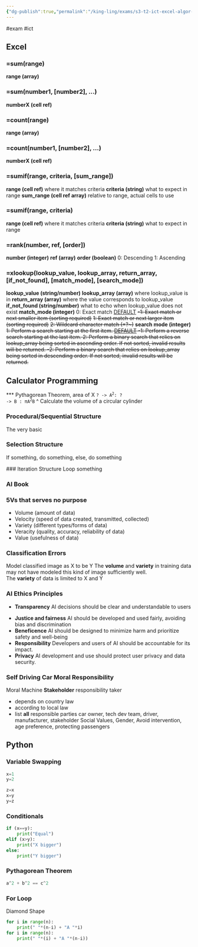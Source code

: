 ```yaml
---
{"dg-publish":true,"permalink":"/king-ling/exams/s3-t2-ict-excel-algor-ai-py/","created":"2024-06-17T14:04:45.889+08:00","updated":"2024-06-17T22:07:14.057+08:00"}
---
```


#exam #ict
## Excel
### =sum(range)
**range (array)**
### =sum(number1, \[number2], ...)
**numberX (cell ref)**
### =count(range)
**range (array)**
### =count(number1, \[number2], ...)
**numberX (cell ref)**
### =sumif(range, criteria, \[sum_range])
**range (cell ref)**
	where it matches criteria
**criteria (string)**
	what to expect in range
**sum_range (cell ref array)**
	relative to range, actual cells to use
### =sumif(range, criteria)
**range (cell ref)**
	where it matches criteria
**criteria (string)**
	what to expect in range
### =rank(number, ref, \[order])
**number (integer)**
**ref (array)**
**order (boolean)**
	0: Descending
	1: Ascending

### =xlookup(lookup_value, lookup_array, return_array, \[if_not_found], \[match_mode], \[search_mode])
**lookup_value (string/number)**
**lookup_array (array)**
	where lookup_value is in
**return_array (array)**
	where the value corresponds to lookup_value
**if_not_found (string/number)**
	what to echo when lookup_value does not exist
**match_mode (integer)**
	0: Exact match <u>DEFAULT</u>
	~~-1: Exact match or next smaller item (sorting required)~~
	~~1: Exact match or next larger item (sorting required)~~
	~~2: Wildcard character match (\*\?\~)~~
**search mode (integer)**
	~~1: Perform a search starting at the first item. <u><s>DEFAULT</s></u>
	-1: Perform a reverse search starting at the last item.
	2: Perform a binary search that relies on lookup_array being sorted in ascending order. If not sorted, invalid results will be returned.
	-2: Perform a binary search that relies on lookup_array being sorted in descending order. If not sorted, invalid results will be returned.~~

## Calculator Programming
*** Pythagorean Theorem, area of X
<code>? -> A<sup>2</sup>: ? -> B : πA<sup>2</sup>B</code>
^ Calculate the volume of a circular cylinder
### Procedural/Sequential Structure
The very basic
<style> .container {font-family: sans-serif; text-align: center;} .button-wrapper button {z-index: 1;height: 40px; width: 100px; margin: 10px;padding: 5px;} .excalidraw .App-menu_top .buttonList { display: flex;} .excalidraw-wrapper { height: 800px; margin: 50px; position: relative;} :root[dir="ltr"] .excalidraw .layer-ui__wrapper .zen-mode-transition.App-menu_bottom--transition-left {transform: none;} </style><script src="https://cdn.jsdelivr.net/npm/react@17/umd/react.production.min.js"></script><script src="https://cdn.jsdelivr.net/npm/react-dom@17/umd/react-dom.production.min.js"></script><script type="text/javascript" src="https://cdn.jsdelivr.net/npm/@excalidraw/excalidraw@0/dist/excalidraw.production.min.js"></script><div id="ICT_Test_2024-06-17_2111.24.excalidraw.md1"></div><script>(function(){const InitialData={"type":"excalidraw","version":2,"source":"https://github.com/zsviczian/obsidian-excalidraw-plugin/releases/tag/2.2.6","elements":[{"type":"ellipse","version":182,"versionNonce":1946520293,"index":"a0","isDeleted":false,"id":"4Qzsb718tfaVCDS4umvCT","fillStyle":"solid","strokeWidth":2,"strokeStyle":"solid","roughness":1,"opacity":100,"angle":0,"x":-116.39987182617188,"y":-299.9111557006836,"strokeColor":"#1e1e1e","backgroundColor":"transparent","width":115.9111328125,"height":61.86663818359375,"seed":1827371749,"groupIds":[],"frameId":null,"roundness":{"type":2},"boundElements":[],"updated":1718629944427,"link":null,"locked":false},{"type":"text","version":90,"versionNonce":1882965381,"index":"a2","isDeleted":false,"id":"OwEWfi3r","fillStyle":"solid","strokeWidth":2,"strokeStyle":"solid","roughness":1,"opacity":100,"angle":0,"x":-86.53341674804688,"y":-279.2888717651367,"strokeColor":"#1e1e1e","backgroundColor":"transparent","width":49.21995544433594,"height":25,"seed":2128779403,"groupIds":[],"frameId":null,"roundness":null,"boundElements":[{"id":"04p13glqf6LIPwEbpuA3y","type":"arrow"}],"updated":1718629948631,"link":null,"locked":false,"fontSize":20,"fontFamily":1,"text":"Begin","rawText":"Begin","textAlign":"left","verticalAlign":"top","containerId":null,"originalText":"Begin","autoResize":true,"lineHeight":1.25},{"type":"arrow","version":47,"versionNonce":1564430885,"index":"a4","isDeleted":false,"id":"04p13glqf6LIPwEbpuA3y","fillStyle":"solid","strokeWidth":2,"strokeStyle":"solid","roughness":1,"opacity":100,"angle":0,"x":-55.955535888671875,"y":-239.46663665771484,"strokeColor":"#1e1e1e","backgroundColor":"transparent","width":7.1109619140625,"height":59.022186279296875,"seed":1799153221,"groupIds":[],"frameId":null,"roundness":{"type":2},"boundElements":[],"updated":1718629948631,"link":null,"locked":false,"startBinding":{"elementId":"OwEWfi3r","focus":-0.3545597283180009,"gap":14.822235107421875},"endBinding":null,"lastCommittedPoint":null,"startArrowhead":null,"endArrowhead":"arrow","points":[[0,0],[-7.1109619140625,59.022186279296875]]},{"type":"arrow","version":39,"versionNonce":1755665989,"index":"a7","isDeleted":false,"id":"Aiej-MrXc-h8oaCtro9Es","fillStyle":"solid","strokeWidth":2,"strokeStyle":"solid","roughness":1,"opacity":100,"angle":0,"x":-66.62216186523438,"y":-112.88884735107422,"strokeColor":"#1e1e1e","backgroundColor":"transparent","width":3.5555419921875,"height":64.00003051757812,"seed":784060517,"groupIds":[],"frameId":null,"roundness":{"type":2},"boundElements":[],"updated":1718630137117,"link":null,"locked":false,"startBinding":null,"endBinding":null,"lastCommittedPoint":null,"startArrowhead":null,"endArrowhead":"arrow","points":[[0,0],[-3.5555419921875,64.00003051757812]]},{"type":"rectangle","version":173,"versionNonce":1262112581,"index":"a8","isDeleted":false,"id":"E2br5AF81BIru2JEbirx1","fillStyle":"solid","strokeWidth":2,"strokeStyle":"solid","roughness":1,"opacity":100,"angle":0,"x":-132.04440307617188,"y":-51.733421325683594,"strokeColor":"#1e1e1e","backgroundColor":"transparent","width":141.5111083984375,"height":44.08892822265625,"seed":957525157,"groupIds":[],"frameId":null,"roundness":{"type":3},"boundElements":[],"updated":1718629982429,"link":null,"locked":false},{"type":"text","version":32,"versionNonce":1432230795,"index":"a9","isDeleted":false,"id":"yAN8kXaO","fillStyle":"solid","strokeWidth":2,"strokeStyle":"solid","roughness":1,"opacity":100,"angle":0,"x":-108.57772827148438,"y":-37.511131286621094,"strokeColor":"#1e1e1e","backgroundColor":"transparent","width":83.31991577148438,"height":25,"seed":1628981803,"groupIds":[],"frameId":null,"roundness":null,"boundElements":[{"id":"0Su-H6D66ebjvn2ft2Zsb","type":"arrow"}],"updated":1718630122482,"link":null,"locked":false,"fontSize":20,"fontFamily":1,"text":"A <- X+1","rawText":"A <- X+1","textAlign":"left","verticalAlign":"top","containerId":null,"originalText":"A <- X+1","autoResize":true,"lineHeight":1.25},{"type":"arrow","version":41,"versionNonce":1371893995,"index":"aA","isDeleted":false,"id":"0Su-H6D66ebjvn2ft2Zsb","fillStyle":"solid","strokeWidth":2,"strokeStyle":"solid","roughness":1,"opacity":100,"angle":0,"x":-76.03218611266017,"y":-8.355552673339844,"strokeColor":"#1e1e1e","backgroundColor":"transparent","width":8.698842606800795,"height":66.13336181640625,"seed":1282049477,"groupIds":[],"frameId":null,"roundness":{"type":2},"boundElements":[],"updated":1718630121276,"link":null,"locked":false,"startBinding":{"elementId":"yAN8kXaO","focus":0.26106520076272377,"gap":4.15557861328125},"endBinding":null,"lastCommittedPoint":null,"startArrowhead":null,"endArrowhead":"arrow","points":[[0,0],[8.698842606800795,66.13336181640625]]},{"type":"line","version":104,"versionNonce":118010277,"index":"aI","isDeleted":false,"id":"-GTGFXq04SHBaEwvZGHqI","fillStyle":"solid","strokeWidth":2,"strokeStyle":"solid","roughness":1,"opacity":100,"angle":0,"x":-117.11105346679688,"y":59.199989318847656,"strokeColor":"#1e1e1e","backgroundColor":"transparent","width":115.9111328125,"height":1.4222412109375,"seed":748210379,"groupIds":[],"frameId":null,"roundness":{"type":2},"boundElements":[],"updated":1718630091056,"link":null,"locked":false,"startBinding":null,"endBinding":null,"lastCommittedPoint":null,"startArrowhead":null,"endArrowhead":null,"points":[[0,0],[115.9111328125,1.4222412109375]]},{"type":"line","version":93,"versionNonce":511527467,"index":"aJ","isDeleted":false,"id":"0kZ4omKAarx-ooFz76JHt","fillStyle":"solid","strokeWidth":2,"strokeStyle":"solid","roughness":1,"opacity":100,"angle":0,"x":2.355621337890625,"y":59.911109924316406,"strokeColor":"#1e1e1e","backgroundColor":"transparent","width":22.04443359375,"height":49.06671142578125,"seed":1227834181,"groupIds":[],"frameId":null,"roundness":{"type":2},"boundElements":[],"updated":1718630113800,"link":null,"locked":false,"startBinding":null,"endBinding":null,"lastCommittedPoint":null,"startArrowhead":null,"endArrowhead":null,"points":[[0,0],[-22.04443359375,49.06671142578125]]},{"type":"line","version":82,"versionNonce":488606187,"index":"aK","isDeleted":false,"id":"1j_OqK6cHZ5XNbEOikjph","fillStyle":"solid","strokeWidth":2,"strokeStyle":"solid","roughness":1,"opacity":100,"angle":0,"x":-119.95553588867188,"y":65.6000747680664,"strokeColor":"#1e1e1e","backgroundColor":"transparent","width":27.7332763671875,"height":41.95562744140625,"seed":1004197093,"groupIds":[],"frameId":null,"roundness":{"type":2},"boundElements":[],"updated":1718630103563,"link":null,"locked":false,"startBinding":null,"endBinding":null,"lastCommittedPoint":null,"startArrowhead":null,"endArrowhead":null,"points":[[0,0],[-27.7332763671875,41.95562744140625]]},{"type":"line","version":166,"versionNonce":2054779915,"index":"aL","isDeleted":false,"id":"SRgNIBFv_Vu0P_NG_0VTx","fillStyle":"solid","strokeWidth":2,"strokeStyle":"solid","roughness":1,"opacity":100,"angle":0,"x":-147.68881225585938,"y":106.84452056884766,"strokeColor":"#1e1e1e","backgroundColor":"transparent","width":131.5556640625,"height":2.844482421875,"seed":1074599051,"groupIds":[],"frameId":null,"roundness":{"type":2},"boundElements":[],"updated":1718630116817,"link":null,"locked":false,"startBinding":null,"endBinding":null,"lastCommittedPoint":null,"startArrowhead":null,"endArrowhead":null,"points":[[0,0],[131.5556640625,2.844482421875]]},{"type":"text","version":20,"versionNonce":347073445,"index":"aM","isDeleted":false,"id":"L29m4mSR","fillStyle":"solid","strokeWidth":2,"strokeStyle":"solid","roughness":1,"opacity":100,"angle":0,"x":-113.55538940429688,"y":77.68888092041016,"strokeColor":"#1e1e1e","backgroundColor":"transparent","width":92.81990051269531,"height":25,"seed":1926191621,"groupIds":[],"frameId":null,"roundness":null,"boundElements":[{"id":"yz1cBa8dnDIQzGDhWFCZf","type":"arrow"}],"updated":1718630151236,"link":null,"locked":false,"fontSize":20,"fontFamily":1,"text":"Output A","rawText":"Output A","textAlign":"left","verticalAlign":"top","containerId":null,"originalText":"Output A","autoResize":true,"lineHeight":1.25},{"type":"line","version":171,"versionNonce":509006507,"index":"aN","isDeleted":false,"id":"jTlGhRVBnFWCLQfPh4u8Q","fillStyle":"solid","strokeWidth":2,"strokeStyle":"solid","roughness":1,"opacity":100,"angle":0,"x":-104.5716975003481,"y":-168.32465351567603,"strokeColor":"#1e1e1e","backgroundColor":"transparent","width":115.9111328125,"height":1.4222412109375,"seed":1669958597,"groupIds":[],"frameId":null,"roundness":{"type":2},"boundElements":[],"updated":1718630139976,"link":null,"locked":false,"startBinding":null,"endBinding":null,"lastCommittedPoint":null,"startArrowhead":null,"endArrowhead":null,"points":[[0,0],[115.9111328125,1.4222412109375]]},{"type":"line","version":160,"versionNonce":1423787339,"index":"aO","isDeleted":false,"id":"8UT2-fMXhzCkOBbFbTbB9","fillStyle":"solid","strokeWidth":2,"strokeStyle":"solid","roughness":1,"opacity":100,"angle":0,"x":14.89497730433942,"y":-167.61353291020728,"strokeColor":"#1e1e1e","backgroundColor":"transparent","width":22.04443359375,"height":49.06671142578125,"seed":1347275557,"groupIds":[],"frameId":null,"roundness":{"type":2},"boundElements":[],"updated":1718630139976,"link":null,"locked":false,"startBinding":null,"endBinding":null,"lastCommittedPoint":null,"startArrowhead":null,"endArrowhead":null,"points":[[0,0],[-22.04443359375,49.06671142578125]]},{"type":"line","version":149,"versionNonce":1664902123,"index":"aP","isDeleted":false,"id":"pyka8JkOFbil9uU9lRB6A","fillStyle":"solid","strokeWidth":2,"strokeStyle":"solid","roughness":1,"opacity":100,"angle":0,"x":-107.4161799222231,"y":-161.92456806645728,"strokeColor":"#1e1e1e","backgroundColor":"transparent","width":27.7332763671875,"height":41.95562744140625,"seed":1293098629,"groupIds":[],"frameId":null,"roundness":{"type":2},"boundElements":[],"updated":1718630139976,"link":null,"locked":false,"startBinding":null,"endBinding":null,"lastCommittedPoint":null,"startArrowhead":null,"endArrowhead":null,"points":[[0,0],[-27.7332763671875,41.95562744140625]]},{"type":"line","version":233,"versionNonce":561950347,"index":"aQ","isDeleted":false,"id":"euUNY06sjFKj4-9XrjNIr","fillStyle":"solid","strokeWidth":2,"strokeStyle":"solid","roughness":1,"opacity":100,"angle":0,"x":-135.1494562894106,"y":-120.68012226567603,"strokeColor":"#1e1e1e","backgroundColor":"transparent","width":131.5556640625,"height":2.844482421875,"seed":1620510181,"groupIds":[],"frameId":null,"roundness":{"type":2},"boundElements":[],"updated":1718630139976,"link":null,"locked":false,"startBinding":null,"endBinding":null,"lastCommittedPoint":null,"startArrowhead":null,"endArrowhead":null,"points":[[0,0],[131.5556640625,2.844482421875]]},{"type":"text","version":110,"versionNonce":1324546027,"index":"aR","isDeleted":false,"id":"IrMZ94ST","fillStyle":"solid","strokeWidth":2,"strokeStyle":"solid","roughness":1,"opacity":100,"angle":0,"x":-102.4382746487856,"y":-153.39133442387916,"strokeColor":"#1e1e1e","backgroundColor":"transparent","width":90.68659973144531,"height":25,"seed":1575420229,"groupIds":[],"frameId":null,"roundness":null,"boundElements":[],"updated":1718630146441,"link":null,"locked":false,"fontSize":20,"fontFamily":1,"text":"Input X","rawText":"Input X","textAlign":"left","verticalAlign":"top","containerId":null,"originalText":"Input X","autoResize":false,"lineHeight":1.25},{"type":"arrow","version":33,"versionNonce":1841675333,"index":"ad","isDeleted":false,"id":"yz1cBa8dnDIQzGDhWFCZf","fillStyle":"solid","strokeWidth":2,"strokeStyle":"solid","roughness":1,"opacity":100,"angle":0,"x":-90.80001831054688,"y":109.68888092041016,"strokeColor":"#1e1e1e","backgroundColor":"transparent","width":7.822265625,"height":64.71112060546875,"seed":992526245,"groupIds":[],"frameId":null,"roundness":{"type":2},"boundElements":[],"updated":1718630151236,"link":null,"locked":false,"startBinding":{"elementId":"L29m4mSR","focus":0.5428051019041145,"gap":7},"endBinding":null,"lastCommittedPoint":null,"startArrowhead":null,"endArrowhead":"arrow","points":[[0,0],[7.822265625,64.71112060546875]]},{"type":"ellipse","version":55,"versionNonce":1519685355,"index":"ae","isDeleted":false,"id":"8L8QMKGPoVszv7oUDEJ-W","fillStyle":"solid","strokeWidth":2,"strokeStyle":"solid","roughness":1,"opacity":100,"angle":0,"x":-151.24435424804688,"y":176.53336334228516,"strokeColor":"#1e1e1e","backgroundColor":"transparent","width":169.9554443359375,"height":76.0888671875,"seed":1901932293,"groupIds":[],"frameId":null,"roundness":{"type":2},"boundElements":[],"updated":1718630153986,"link":null,"locked":false},{"type":"text","version":17,"versionNonce":1044738565,"index":"af","isDeleted":false,"id":"W5eazoZH","fillStyle":"solid","strokeWidth":2,"strokeStyle":"solid","roughness":1,"opacity":100,"angle":0,"x":-84.39974975585938,"y":202.84439849853516,"strokeColor":"#1e1e1e","backgroundColor":"transparent","width":34.19996643066406,"height":25,"seed":1922660747,"groupIds":[],"frameId":null,"roundness":null,"boundElements":[],"updated":1718630161122,"link":null,"locked":false,"fontSize":20,"fontFamily":1,"text":"End","rawText":"End","textAlign":"left","verticalAlign":"top","containerId":null,"originalText":"End","autoResize":true,"lineHeight":1.25}],"appState":{"theme":"dark","viewBackgroundColor":"#ffffff","currentItemStrokeColor":"#1e1e1e","currentItemBackgroundColor":"transparent","currentItemFillStyle":"solid","currentItemStrokeWidth":2,"currentItemStrokeStyle":"solid","currentItemRoughness":1,"currentItemOpacity":100,"currentItemFontFamily":1,"currentItemFontSize":20,"currentItemTextAlign":"left","currentItemStartArrowhead":null,"currentItemEndArrowhead":"arrow","scrollX":368.2889099121094,"scrollY":511.4666748046875,"zoom":{"value":1},"currentItemRoundness":"round","gridSize":null,"gridColor":{"Bold":"#C9C9C9FF","Regular":"#EDEDEDFF"},"currentStrokeOptions":null,"previousGridSize":null,"frameRendering":{"enabled":true,"clip":true,"name":true,"outline":true},"objectsSnapModeEnabled":false},"files":{}};InitialData.scrollToContent=true;App=()=>{const e=React.useRef(null),t=React.useRef(null),[n,i]=React.useState({width:void 0,height:void 0});return React.useEffect(()=>{i({width:t.current.getBoundingClientRect().width,height:t.current.getBoundingClientRect().height});const e=()=>{i({width:t.current.getBoundingClientRect().width,height:t.current.getBoundingClientRect().height})};return window.addEventListener("resize",e),()=>window.removeEventListener("resize",e)},[t]),React.createElement(React.Fragment,null,React.createElement("div",{className:"excalidraw-wrapper",ref:t},React.createElement(ExcalidrawLib.Excalidraw,{ref:e,width:n.width,height:n.height,initialData:InitialData,viewModeEnabled:!0,zenModeEnabled:!0,gridModeEnabled:!1})))},excalidrawWrapper=document.getElementById("ICT_Test_2024-06-17_2111.24.excalidraw.md1");ReactDOM.render(React.createElement(App),excalidrawWrapper);})();</script>
### Selection Structure
If something, do something, else, do something
<div id="ICT_Test_2024-06-17_2118.23.excalidraw.md2"></div><script>(function(){const InitialData={"type":"excalidraw","version":2,"source":"https://github.com/zsviczian/obsidian-excalidraw-plugin/releases/tag/2.2.6","elements":[{"id":"BAFPS91PsKOVQUXGAlSd2","type":"ellipse","x":-140.57760620117188,"y":-130.31111907958984,"width":144.35546875,"height":68.977783203125,"angle":0,"strokeColor":"#1e1e1e","backgroundColor":"transparent","fillStyle":"solid","strokeWidth":2,"strokeStyle":"solid","roughness":1,"opacity":100,"groupIds":[],"frameId":null,"index":"a0","roundness":{"type":2},"seed":2102883429,"version":62,"versionNonce":776479845,"isDeleted":false,"boundElements":[{"id":"BDGxIW0b9HuwbOmPWSRaW","type":"arrow"}],"updated":1718630394820,"link":null,"locked":false},{"id":"yuJX2d9a","type":"text","x":-98.62216186523438,"y":-106.84444427490234,"width":49.21995544433594,"height":25,"angle":0,"strokeColor":"#1e1e1e","backgroundColor":"transparent","fillStyle":"solid","strokeWidth":2,"strokeStyle":"solid","roughness":1,"opacity":100,"groupIds":[],"frameId":null,"index":"a2","roundness":null,"seed":1160760421,"version":30,"versionNonce":601480651,"isDeleted":false,"boundElements":null,"updated":1718630392725,"link":null,"locked":false,"text":"Begin","rawText":"Begin","fontSize":20,"fontFamily":1,"textAlign":"left","verticalAlign":"top","containerId":null,"originalText":"Begin","autoResize":true,"lineHeight":1.25},{"id":"BDGxIW0b9HuwbOmPWSRaW","type":"arrow","x":-71.59982299804688,"y":-59.91112518310547,"width":1.422119140625,"height":66.84445190429688,"angle":0,"strokeColor":"#1e1e1e","backgroundColor":"transparent","fillStyle":"solid","strokeWidth":2,"strokeStyle":"solid","roughness":1,"opacity":100,"groupIds":[],"frameId":null,"index":"a3","roundness":{"type":2},"seed":1805755333,"version":32,"versionNonce":774245637,"isDeleted":false,"boundElements":null,"updated":1718630394820,"link":null,"locked":false,"points":[[0,0],[1.422119140625,66.84445190429688]],"lastCommittedPoint":null,"startBinding":{"elementId":"BAFPS91PsKOVQUXGAlSd2","focus":0.054916615692871276,"gap":1.4557977422987136},"endBinding":null,"startArrowhead":null,"endArrowhead":"arrow"},{"id":"LDzsnk1iiUdANZ2YAXcwY","type":"diamond","x":-139.15548706054688,"y":5.511116027832031,"width":137.95556640625,"height":66.13333129882812,"angle":0,"strokeColor":"#1e1e1e","backgroundColor":"transparent","fillStyle":"solid","strokeWidth":2,"strokeStyle":"solid","roughness":1,"opacity":100,"groupIds":[],"frameId":null,"index":"a4","roundness":{"type":2},"seed":1156599749,"version":110,"versionNonce":530859685,"isDeleted":false,"boundElements":null,"updated":1718630424527,"link":null,"locked":false},{"id":"zCTAcaR7","type":"text","x":-112.13339233398438,"y":26.133338928222656,"width":85.159912109375,"height":25,"angle":0,"strokeColor":"#1e1e1e","backgroundColor":"transparent","fillStyle":"solid","strokeWidth":2,"strokeStyle":"solid","roughness":1,"opacity":100,"groupIds":[],"frameId":null,"index":"a5","roundness":null,"seed":1320913547,"version":37,"versionNonce":1553196005,"isDeleted":false,"boundElements":null,"updated":1718630417094,"link":null,"locked":false,"text":"Condition","rawText":"Condition","fontSize":20,"fontFamily":1,"textAlign":"left","verticalAlign":"top","containerId":null,"originalText":"Condition","autoResize":true,"lineHeight":1.25},{"id":"EnYEApBAdcHGWAY8fvGQi","type":"line","x":-190.35556030273438,"y":41.77777862548828,"width":54.7557373046875,"height":0.71112060546875,"angle":0,"strokeColor":"#1e1e1e","backgroundColor":"transparent","fillStyle":"solid","strokeWidth":2,"strokeStyle":"solid","roughness":1,"opacity":100,"groupIds":[],"frameId":null,"index":"a6","roundness":{"type":2},"seed":1970555237,"version":30,"versionNonce":221908965,"isDeleted":false,"boundElements":null,"updated":1718630421975,"link":null,"locked":false,"points":[[0,0],[54.7557373046875,-0.71112060546875]],"lastCommittedPoint":null,"startBinding":null,"endBinding":null,"startArrowhead":null,"endArrowhead":null},{"id":"ugioLFQU-ogbAS6xCI9Os","type":"line","x":-2.622161865234375,"y":41.06665802001953,"width":64.7110595703125,"height":0.7110595703125,"angle":0,"strokeColor":"#1e1e1e","backgroundColor":"transparent","fillStyle":"solid","strokeWidth":2,"strokeStyle":"solid","roughness":1,"opacity":100,"groupIds":[],"frameId":null,"index":"a7","roundness":{"type":2},"seed":1930308101,"version":23,"versionNonce":563961061,"isDeleted":false,"boundElements":null,"updated":1718630426255,"link":null,"locked":false,"points":[[0,0],[64.7110595703125,-0.7110595703125]],"lastCommittedPoint":null,"startBinding":null,"endBinding":null,"startArrowhead":null,"endArrowhead":null},{"id":"6nXEQDA1qZ4_7WT-yDsS6","type":"arrow","x":-193.91110229492188,"y":39.644447326660156,"width":2.13330078125,"height":78.22222900390625,"angle":0,"strokeColor":"#1e1e1e","backgroundColor":"transparent","fillStyle":"solid","strokeWidth":2,"strokeStyle":"solid","roughness":1,"opacity":100,"groupIds":[],"frameId":null,"index":"a8","roundness":{"type":2},"seed":2047506501,"version":60,"versionNonce":1080186885,"isDeleted":false,"boundElements":null,"updated":1718630430661,"link":null,"locked":false,"points":[[0,0],[2.13330078125,78.22222900390625]],"lastCommittedPoint":null,"startBinding":null,"endBinding":null,"startArrowhead":null,"endArrowhead":"arrow"},{"id":"Kxp7VsZSqpm6mQSlXG4Iw","type":"arrow","x":66.35562133789062,"y":41.77777862548828,"width":3.5555419921875,"height":82.4888916015625,"angle":0,"strokeColor":"#1e1e1e","backgroundColor":"transparent","fillStyle":"solid","strokeWidth":2,"strokeStyle":"solid","roughness":1,"opacity":100,"groupIds":[],"frameId":null,"index":"a9","roundness":{"type":2},"seed":1757613925,"version":45,"versionNonce":124372101,"isDeleted":false,"boundElements":null,"updated":1718630435306,"link":null,"locked":false,"points":[[0,0],[3.5555419921875,82.4888916015625]],"lastCommittedPoint":null,"startBinding":null,"endBinding":null,"startArrowhead":null,"endArrowhead":"arrow"},{"id":"FfSYnTkAJ2y7LHcy9IlFi","type":"rectangle","x":-244.39999389648438,"y":124.26667022705078,"width":121.5999755859375,"height":71.11111450195312,"angle":0,"strokeColor":"#1e1e1e","backgroundColor":"transparent","fillStyle":"solid","strokeWidth":2,"strokeStyle":"solid","roughness":1,"opacity":100,"groupIds":[],"frameId":null,"index":"aB","roundness":{"type":3},"seed":1860599877,"version":107,"versionNonce":1792829995,"isDeleted":false,"boundElements":null,"updated":1718630450312,"link":null,"locked":false},{"id":"IkIHTiV6","type":"text","x":-233.73336791992188,"y":132.80005645751953,"width":99.33988952636719,"height":50,"angle":0,"strokeColor":"#1e1e1e","backgroundColor":"transparent","fillStyle":"solid","strokeWidth":2,"strokeStyle":"solid","roughness":1,"opacity":100,"groupIds":[],"frameId":null,"index":"aC","roundness":null,"seed":1002695883,"version":62,"versionNonce":505494411,"isDeleted":false,"boundElements":null,"updated":1718630463085,"link":null,"locked":false,"text":"Processing\nStep","rawText":"Processing\nStep","fontSize":20,"fontFamily":1,"textAlign":"left","verticalAlign":"top","containerId":null,"originalText":"Processing\nStep","autoResize":true,"lineHeight":1.25},{"type":"rectangle","version":208,"versionNonce":1627669381,"index":"aD","isDeleted":false,"id":"bK2tlZToVwyjtKZMeedIQ","fillStyle":"solid","strokeWidth":2,"strokeStyle":"solid","roughness":1,"opacity":100,"angle":0,"x":10.533416748046875,"y":126.39995574951172,"strokeColor":"#1e1e1e","backgroundColor":"transparent","width":121.5999755859375,"height":71.11111450195312,"seed":1146365515,"groupIds":[],"frameId":null,"roundness":{"type":3},"boundElements":[],"updated":1718630467363,"link":null,"locked":false},{"type":"text","version":163,"versionNonce":85691109,"index":"aE","isDeleted":false,"id":"MOuqfwsN","fillStyle":"solid","strokeWidth":2,"strokeStyle":"solid","roughness":1,"opacity":100,"angle":0,"x":21.200042724609375,"y":134.93334197998047,"strokeColor":"#1e1e1e","backgroundColor":"transparent","width":99.33988952636719,"height":50,"seed":1664034027,"groupIds":[],"frameId":null,"roundness":null,"boundElements":[],"updated":1718630467363,"link":null,"locked":false,"fontSize":20,"fontFamily":1,"text":"Processing\nStep","rawText":"Processing\nStep","textAlign":"left","verticalAlign":"top","containerId":null,"originalText":"Processing\nStep","autoResize":true,"lineHeight":1.25},{"id":"KCokbfXEpwsWS--h3ysZe","type":"line","x":-186.08871459960938,"y":195.3777847290039,"width":1.42236328125,"height":77.5111083984375,"angle":0,"strokeColor":"#1e1e1e","backgroundColor":"transparent","fillStyle":"solid","strokeWidth":2,"strokeStyle":"solid","roughness":1,"opacity":100,"groupIds":[],"frameId":null,"index":"aH","roundness":{"type":2},"seed":1208320811,"version":88,"versionNonce":2062964971,"isDeleted":false,"boundElements":null,"updated":1718630476717,"link":null,"locked":false,"points":[[0,0],[-1.42236328125,77.5111083984375]],"lastCommittedPoint":null,"startBinding":null,"endBinding":null,"startArrowhead":null,"endArrowhead":null},{"id":"4H2uWcwvc7IjZPI-OEfap","type":"line","x":-188.22213745117188,"y":275.73331451416016,"width":124.4443359375,"height":3.55560302734375,"angle":0,"strokeColor":"#1e1e1e","backgroundColor":"transparent","fillStyle":"solid","strokeWidth":2,"strokeStyle":"solid","roughness":1,"opacity":100,"groupIds":[],"frameId":null,"index":"aI","roundness":{"type":2},"seed":2016543627,"version":36,"versionNonce":455340235,"isDeleted":false,"boundElements":null,"updated":1718630479248,"link":null,"locked":false,"points":[[0,0],[124.4443359375,3.55560302734375]],"lastCommittedPoint":null,"startBinding":null,"endBinding":null,"startArrowhead":null,"endArrowhead":null},{"id":"bFpBv3VsBl5HlP_pagg3R","type":"line","x":76.31118774414062,"y":201.7778091430664,"width":0.711181640625,"height":78.22216796875,"angle":0,"strokeColor":"#1e1e1e","backgroundColor":"transparent","fillStyle":"solid","strokeWidth":2,"strokeStyle":"solid","roughness":1,"opacity":100,"groupIds":[],"frameId":null,"index":"aJ","roundness":{"type":2},"seed":312581995,"version":40,"versionNonce":1622501163,"isDeleted":false,"boundElements":null,"updated":1718630480661,"link":null,"locked":false,"points":[[0,0],[-0.711181640625,78.22216796875]],"lastCommittedPoint":null,"startBinding":null,"endBinding":null,"startArrowhead":null,"endArrowhead":null},{"id":"m3BgjdlndojLOSBUqwlR3","type":"line","x":75.60000610351562,"y":279.9999771118164,"width":142.933349609375,"height":2.84442138671875,"angle":0,"strokeColor":"#1e1e1e","backgroundColor":"transparent","fillStyle":"solid","strokeWidth":2,"strokeStyle":"solid","roughness":1,"opacity":100,"groupIds":[],"frameId":null,"index":"aK","roundness":{"type":2},"seed":1735739851,"version":41,"versionNonce":2123423787,"isDeleted":false,"boundElements":null,"updated":1718630482830,"link":null,"locked":false,"points":[[0,0],[-142.933349609375,-2.84442138671875]],"lastCommittedPoint":null,"startBinding":null,"endBinding":null,"startArrowhead":null,"endArrowhead":null},{"id":"oZHXGePjYMrmALrfxKzCH","type":"arrow","x":-66.62216186523438,"y":279.9999771118164,"width":0.7110595703125,"height":76.800048828125,"angle":0,"strokeColor":"#1e1e1e","backgroundColor":"transparent","fillStyle":"solid","strokeWidth":2,"strokeStyle":"solid","roughness":1,"opacity":100,"groupIds":[],"frameId":null,"index":"aL","roundness":{"type":2},"seed":226075339,"version":54,"versionNonce":1312817995,"isDeleted":false,"boundElements":null,"updated":1718630486997,"link":null,"locked":false,"points":[[0,0],[0.7110595703125,76.800048828125]],"lastCommittedPoint":null,"startBinding":null,"endBinding":null,"startArrowhead":null,"endArrowhead":"arrow"},{"id":"AdZ5We9XqdnDOwOks3xPo","type":"ellipse","x":-124.93307495117188,"y":355.3777847290039,"width":127.288818359375,"height":64,"angle":0,"strokeColor":"#1e1e1e","backgroundColor":"transparent","fillStyle":"solid","strokeWidth":2,"strokeStyle":"solid","roughness":1,"opacity":100,"groupIds":[],"frameId":null,"index":"aM","roundness":{"type":2},"seed":1570202091,"version":137,"versionNonce":482399979,"isDeleted":false,"boundElements":null,"updated":1718630498171,"link":null,"locked":false},{"id":"g8pSPwNC","type":"text","x":-82.97787475585938,"y":375.9999771118164,"width":34.19996643066406,"height":25,"angle":0,"strokeColor":"#1e1e1e","backgroundColor":"transparent","fillStyle":"solid","strokeWidth":2,"strokeStyle":"solid","roughness":1,"opacity":100,"groupIds":[],"frameId":null,"index":"aN","roundness":null,"seed":1683108005,"version":24,"versionNonce":529338789,"isDeleted":false,"boundElements":null,"updated":1718630508565,"link":null,"locked":false,"text":"End","rawText":"End","fontSize":20,"fontFamily":1,"textAlign":"left","verticalAlign":"top","containerId":null,"originalText":"End","autoResize":true,"lineHeight":1.25},{"id":"eNhKy615","type":"text","x":-154.80001831054688,"y":-1.4222335815429688,"width":167.5597686767578,"height":25,"angle":0,"strokeColor":"#1e1e1e","backgroundColor":"transparent","fillStyle":"solid","strokeWidth":2,"strokeStyle":"solid","roughness":1,"opacity":100,"groupIds":[],"frameId":null,"index":"aO","roundness":null,"seed":680963173,"version":27,"versionNonce":406321189,"isDeleted":false,"boundElements":null,"updated":1718630544452,"link":null,"locked":false,"text":"F              T","rawText":"F              T","fontSize":20,"fontFamily":1,"textAlign":"left","verticalAlign":"top","containerId":null,"originalText":"F              T","autoResize":true,"lineHeight":1.25},{"id":"1GIockcn","type":"text","x":-100.04440307617188,"y":-95.4666519165039,"width":9.999984741210938,"height":25,"angle":0,"strokeColor":"#1e1e1e","backgroundColor":"transparent","fillStyle":"solid","strokeWidth":2,"strokeStyle":"solid","roughness":1,"opacity":100,"groupIds":[],"frameId":null,"index":"aF","roundness":null,"seed":2696683,"version":4,"versionNonce":1150805509,"isDeleted":true,"boundElements":null,"updated":1718630465790,"link":null,"locked":false,"text":"","rawText":"","fontSize":20,"fontFamily":1,"textAlign":"left","verticalAlign":"top","containerId":null,"originalText":"","autoResize":true,"lineHeight":1.25},{"id":"G9fOkt-TyTw2fgJnblsYf","type":"rectangle","x":-248.66659545898438,"y":110.75556182861328,"width":114.4888916015625,"height":75.37777709960938,"angle":0,"strokeColor":"#1e1e1e","backgroundColor":"transparent","fillStyle":"solid","strokeWidth":2,"strokeStyle":"solid","roughness":1,"opacity":100,"groupIds":[],"frameId":null,"index":"aG","roundness":{"type":3},"seed":623438821,"version":65,"versionNonce":1573202123,"isDeleted":true,"boundElements":null,"updated":1718630465790,"link":null,"locked":false}],"appState":{"theme":"dark","viewBackgroundColor":"#ffffff","currentItemStrokeColor":"#1e1e1e","currentItemBackgroundColor":"transparent","currentItemFillStyle":"solid","currentItemStrokeWidth":2,"currentItemStrokeStyle":"solid","currentItemRoughness":1,"currentItemOpacity":100,"currentItemFontFamily":1,"currentItemFontSize":20,"currentItemTextAlign":"left","currentItemStartArrowhead":null,"currentItemEndArrowhead":"arrow","scrollX":368.2889099121094,"scrollY":271.4666748046875,"zoom":{"value":1},"currentItemRoundness":"round","gridSize":null,"gridColor":{"Bold":"#C9C9C9FF","Regular":"#EDEDEDFF"},"currentStrokeOptions":null,"previousGridSize":null,"frameRendering":{"enabled":true,"clip":true,"name":true,"outline":true},"objectsSnapModeEnabled":false},"files":{}};InitialData.scrollToContent=true;App=()=>{const e=React.useRef(null),t=React.useRef(null),[n,i]=React.useState({width:void 0,height:void 0});return React.useEffect(()=>{i({width:t.current.getBoundingClientRect().width,height:t.current.getBoundingClientRect().height});const e=()=>{i({width:t.current.getBoundingClientRect().width,height:t.current.getBoundingClientRect().height})};return window.addEventListener("resize",e),()=>window.removeEventListener("resize",e)},[t]),React.createElement(React.Fragment,null,React.createElement("div",{className:"excalidraw-wrapper",ref:t},React.createElement(ExcalidrawLib.Excalidraw,{ref:e,width:n.width,height:n.height,initialData:InitialData,viewModeEnabled:!0,zenModeEnabled:!0,gridModeEnabled:!1})))},excalidrawWrapper=document.getElementById("ICT_Test_2024-06-17_2118.23.excalidraw.md2");ReactDOM.render(React.createElement(App),excalidrawWrapper);})();</script>
### Iteration Structure
Loop something
<div id="ICT_Test_2024-06-17_2124.13.excalidraw.md3"></div><script>(function(){const InitialData={"type":"excalidraw","version":2,"source":"https://github.com/zsviczian/obsidian-excalidraw-plugin/releases/tag/2.2.6","elements":[{"id":"tT3NjbQ5P-2pNYF57LP_9","type":"arrow","x":-41.733245849609375,"y":-263.6444625854492,"width":0.711181640625,"height":67.55557250976562,"angle":0,"strokeColor":"#1e1e1e","backgroundColor":"transparent","fillStyle":"solid","strokeWidth":2,"strokeStyle":"solid","roughness":1,"opacity":100,"groupIds":[],"frameId":null,"index":"a2","roundness":{"type":2},"seed":31327941,"version":54,"versionNonce":1235273477,"isDeleted":false,"boundElements":null,"updated":1718630674455,"link":null,"locked":false,"points":[[0,0],[-0.711181640625,67.55557250976562]],"lastCommittedPoint":null,"startBinding":null,"endBinding":null,"startArrowhead":null,"endArrowhead":"arrow"},{"id":"YXLumPB8_Smp-qR27ghgK","type":"diamond","x":-149.82211303710938,"y":-191.11116790771484,"width":213.3336181640625,"height":70,"angle":0,"strokeColor":"#1e1e1e","backgroundColor":"transparent","fillStyle":"solid","strokeWidth":2,"strokeStyle":"solid","roughness":1,"opacity":100,"groupIds":[],"frameId":null,"index":"a3","roundness":{"type":2},"seed":494904939,"version":205,"versionNonce":555418277,"isDeleted":false,"boundElements":[{"type":"text","id":"OpGgtYLg"}],"updated":1718630695963,"link":null,"locked":false},{"id":"OpGgtYLg","type":"text","x":-85.56866455078125,"y":-168.61116790771484,"width":85.159912109375,"height":25,"angle":0,"strokeColor":"#1e1e1e","backgroundColor":"transparent","fillStyle":"solid","strokeWidth":2,"strokeStyle":"solid","roughness":1,"opacity":100,"groupIds":[],"frameId":null,"index":"a3V","roundness":null,"seed":1819529099,"version":13,"versionNonce":1440095659,"isDeleted":false,"boundElements":null,"updated":1718630698384,"link":null,"locked":false,"text":"Condition","rawText":"Condition","fontSize":20,"fontFamily":1,"textAlign":"center","verticalAlign":"middle","containerId":"YXLumPB8_Smp-qR27ghgK","originalText":"Condition","autoResize":true,"lineHeight":1.25},{"id":"qROGpu_ITS62i8pm8ezcv","type":"line","x":-143.42221069335938,"y":-151.99999237060547,"width":71.111083984375,"height":2.844451904296875,"angle":0,"strokeColor":"#1e1e1e","backgroundColor":"transparent","fillStyle":"solid","strokeWidth":2,"strokeStyle":"solid","roughness":1,"opacity":100,"groupIds":[],"frameId":null,"index":"a6","roundness":{"type":2},"seed":1386092229,"version":60,"versionNonce":1234359941,"isDeleted":false,"boundElements":null,"updated":1718630710341,"link":null,"locked":false,"points":[[0,0],[-71.111083984375,-2.844451904296875]],"lastCommittedPoint":null,"startBinding":null,"endBinding":null,"startArrowhead":null,"endArrowhead":null},{"id":"WXBio72jfS3jNc3QAbBdH","type":"line","x":52.844512939453125,"y":-156.2666244506836,"width":66.13330078125,"height":1.42218017578125,"angle":0,"strokeColor":"#1e1e1e","backgroundColor":"transparent","fillStyle":"solid","strokeWidth":2,"strokeStyle":"solid","roughness":1,"opacity":100,"groupIds":[],"frameId":null,"index":"a7","roundness":{"type":2},"seed":610254309,"version":31,"versionNonce":1223028677,"isDeleted":false,"boundElements":null,"updated":1718630712522,"link":null,"locked":false,"points":[[0,0],[66.13330078125,1.42218017578125]],"lastCommittedPoint":null,"startBinding":null,"endBinding":null,"startArrowhead":null,"endArrowhead":null},{"id":"-tCh1_6nGuRW7czCnnwsR","type":"arrow","x":-211.68881225585938,"y":-156.2666244506836,"width":2.1334228515625,"height":87.46661376953125,"angle":0,"strokeColor":"#1e1e1e","backgroundColor":"transparent","fillStyle":"solid","strokeWidth":2,"strokeStyle":"solid","roughness":1,"opacity":100,"groupIds":[],"frameId":null,"index":"a9","roundness":{"type":2},"seed":336211589,"version":49,"versionNonce":1134206245,"isDeleted":false,"boundElements":null,"updated":1718630723793,"link":null,"locked":false,"points":[[0,0],[-2.1334228515625,87.46661376953125]],"lastCommittedPoint":null,"startBinding":null,"endBinding":null,"startArrowhead":null,"endArrowhead":"arrow"},{"id":"ee3pKHyGGVECMhjeQjk3s","type":"arrow","x":121.82229614257812,"y":-156.2666244506836,"width":3.555419921875,"height":102.39996337890625,"angle":0,"strokeColor":"#1e1e1e","backgroundColor":"transparent","fillStyle":"solid","strokeWidth":2,"strokeStyle":"solid","roughness":1,"opacity":100,"groupIds":[],"frameId":null,"index":"aA","roundness":{"type":2},"seed":586526853,"version":54,"versionNonce":1007241221,"isDeleted":false,"boundElements":null,"updated":1718630726634,"link":null,"locked":false,"points":[[0,0],[-3.555419921875,102.39996337890625]],"lastCommittedPoint":null,"startBinding":null,"endBinding":null,"startArrowhead":null,"endArrowhead":"arrow"},{"id":"pXrHSkIWJxqg4995yrE-C","type":"rectangle","x":-267.1554870605469,"y":-65.95552825927734,"width":122.31103515625,"height":69.6888427734375,"angle":0,"strokeColor":"#1e1e1e","backgroundColor":"transparent","fillStyle":"solid","strokeWidth":2,"strokeStyle":"solid","roughness":1,"opacity":100,"groupIds":[],"frameId":null,"index":"aB","roundness":{"type":3},"seed":839647077,"version":61,"versionNonce":1107911429,"isDeleted":false,"boundElements":[{"type":"text","id":"yXAuPN6I"},{"id":"K7Z-ku4KsVcRY0A9Xw2Ag","type":"arrow"}],"updated":1718630791450,"link":null,"locked":false},{"id":"yXAuPN6I","type":"text","x":-250.81991577148438,"y":-43.611106872558594,"width":89.639892578125,"height":25,"angle":0,"strokeColor":"#1e1e1e","backgroundColor":"transparent","fillStyle":"solid","strokeWidth":2,"strokeStyle":"solid","roughness":1,"opacity":100,"groupIds":[],"frameId":null,"index":"aC","roundness":null,"seed":626510283,"version":15,"versionNonce":1311086661,"isDeleted":false,"boundElements":null,"updated":1718630787481,"link":null,"locked":false,"text":"Do stuff","rawText":"Do stuff","fontSize":20,"fontFamily":1,"textAlign":"center","verticalAlign":"middle","containerId":"pXrHSkIWJxqg4995yrE-C","originalText":"Do stuff","autoResize":true,"lineHeight":1.25},{"type":"rectangle","version":237,"versionNonce":1944205189,"index":"aD","isDeleted":false,"id":"xWRcuoSLKEErz0hG3ZAgN","fillStyle":"solid","strokeWidth":2,"strokeStyle":"solid","roughness":1,"opacity":100,"angle":0,"x":52.133331298828125,"y":-55.288902282714844,"strokeColor":"#1e1e1e","backgroundColor":"transparent","width":122.31103515625,"height":69.6888427734375,"seed":1794127493,"groupIds":[],"frameId":null,"roundness":{"type":3},"boundElements":[{"type":"text","id":"xXEEyWnN"}],"updated":1718630764774,"link":null,"locked":false},{"type":"text","version":192,"versionNonce":1880817381,"index":"aE","isDeleted":false,"id":"xXEEyWnN","fillStyle":"solid","strokeWidth":2,"strokeStyle":"solid","roughness":1,"opacity":100,"angle":0,"x":68.46890258789062,"y":-32.944480895996094,"strokeColor":"#1e1e1e","backgroundColor":"transparent","width":89.639892578125,"height":25,"seed":1930501605,"groupIds":[],"frameId":null,"roundness":null,"boundElements":[],"updated":1718630764774,"link":null,"locked":false,"fontSize":20,"fontFamily":1,"text":"Do stuff","rawText":"Do stuff","textAlign":"center","verticalAlign":"middle","containerId":"xWRcuoSLKEErz0hG3ZAgN","originalText":"Do stuff","autoResize":true,"lineHeight":1.25},{"id":"iieKxGmu","type":"text","x":-142.71102905273438,"y":-211.73332977294922,"width":207.55970764160156,"height":25,"angle":0,"strokeColor":"#1e1e1e","backgroundColor":"transparent","fillStyle":"solid","strokeWidth":2,"strokeStyle":"solid","roughness":1,"opacity":100,"groupIds":[],"frameId":null,"index":"aK","roundness":null,"seed":1209076965,"version":31,"versionNonce":116047397,"isDeleted":false,"boundElements":null,"updated":1718630752578,"link":null,"locked":false,"text":"F                  T","rawText":"F                  T","fontSize":20,"fontFamily":1,"textAlign":"left","verticalAlign":"top","containerId":null,"originalText":"F                  T","autoResize":true,"lineHeight":1.25},{"id":"aHHP4tmDNkC7_pf-sn6eA","type":"line","x":118.97781372070312,"y":12.977760314941406,"width":0.7110595703125,"height":66.1334228515625,"angle":0,"strokeColor":"#1e1e1e","backgroundColor":"transparent","fillStyle":"solid","strokeWidth":2,"strokeStyle":"solid","roughness":1,"opacity":100,"groupIds":[],"frameId":null,"index":"aO","roundness":{"type":2},"seed":746838597,"version":56,"versionNonce":1274160261,"isDeleted":false,"boundElements":null,"updated":1718630767117,"link":null,"locked":false,"points":[[0,0],[0.7110595703125,66.1334228515625]],"lastCommittedPoint":null,"startBinding":null,"endBinding":null,"startArrowhead":null,"endArrowhead":null},{"id":"5OuUanWk09gd6EyKkcY_n","type":"line","x":119.68887329101562,"y":79.1111831665039,"width":120.888916015625,"height":0,"angle":0,"strokeColor":"#1e1e1e","backgroundColor":"transparent","fillStyle":"solid","strokeWidth":2,"strokeStyle":"solid","roughness":1,"opacity":100,"groupIds":[],"frameId":null,"index":"aP","roundness":{"type":2},"seed":2040876005,"version":61,"versionNonce":958637829,"isDeleted":false,"boundElements":null,"updated":1718630769311,"link":null,"locked":false,"points":[[0,0],[120.888916015625,0]],"lastCommittedPoint":null,"startBinding":null,"endBinding":null,"startArrowhead":null,"endArrowhead":null},{"id":"YYGDU424OM7gyT9mPmfOw","type":"line","x":240.57778930664062,"y":79.1111831665039,"width":2.84423828125,"height":323.5556335449219,"angle":0,"strokeColor":"#1e1e1e","backgroundColor":"transparent","fillStyle":"solid","strokeWidth":2,"strokeStyle":"solid","roughness":1,"opacity":100,"groupIds":[],"frameId":null,"index":"aQ","roundness":{"type":2},"seed":2055372389,"version":115,"versionNonce":1659683781,"isDeleted":false,"boundElements":null,"updated":1718630771969,"link":null,"locked":false,"points":[[0,0],[-2.84423828125,-323.5556335449219]],"lastCommittedPoint":null,"startBinding":null,"endBinding":null,"startArrowhead":null,"endArrowhead":null},{"id":"GQWOyU4yio3M91JKCJatL","type":"arrow","x":238.44448852539062,"y":-244.44445037841797,"width":276.6221923828125,"height":4.26666259765625,"angle":0,"strokeColor":"#1e1e1e","backgroundColor":"transparent","fillStyle":"solid","strokeWidth":2,"strokeStyle":"solid","roughness":1,"opacity":100,"groupIds":[],"frameId":null,"index":"aR","roundness":{"type":2},"seed":1854538533,"version":107,"versionNonce":1140639109,"isDeleted":false,"boundElements":null,"updated":1718630776679,"link":null,"locked":false,"points":[[0,0],[-276.6221923828125,4.26666259765625]],"lastCommittedPoint":null,"startBinding":null,"endBinding":null,"startArrowhead":null,"endArrowhead":"arrow"},{"id":"K7Z-ku4KsVcRY0A9Xw2Ag","type":"arrow","x":-210.26669311523438,"y":3.0222549438476562,"width":0.7110595703125,"height":89.5999755859375,"angle":0,"strokeColor":"#1e1e1e","backgroundColor":"transparent","fillStyle":"solid","strokeWidth":2,"strokeStyle":"solid","roughness":1,"opacity":100,"groupIds":[],"frameId":null,"index":"aU","roundness":{"type":2},"seed":347359141,"version":66,"versionNonce":1943183269,"isDeleted":false,"boundElements":null,"updated":1718630791449,"link":null,"locked":false,"points":[[0,0],[-0.7110595703125,89.5999755859375]],"lastCommittedPoint":null,"startBinding":{"elementId":"pXrHSkIWJxqg4995yrE-C","focus":0.06504494161741749,"gap":1},"endBinding":null,"startArrowhead":null,"endArrowhead":"arrow"},{"id":"bvIrNUtG","type":"text","x":-318.4739170150832,"y":-275.02217864990234,"width":247.52237892914565,"height":39.93331909179687,"angle":0,"strokeColor":"#1e1e1e","backgroundColor":"transparent","fillStyle":"solid","strokeWidth":2,"strokeStyle":"solid","roughness":1,"opacity":100,"groupIds":[],"frameId":null,"index":"aV","roundness":null,"seed":251284075,"version":94,"versionNonce":97472421,"isDeleted":false,"boundElements":null,"updated":1718630823030,"link":null,"locked":false,"text":"While / WhileEnd","rawText":"While / WhileEnd","fontSize":31.9466552734375,"fontFamily":1,"textAlign":"left","verticalAlign":"top","containerId":null,"originalText":"While / WhileEnd","autoResize":true,"lineHeight":1.25}],"appState":{"theme":"dark","viewBackgroundColor":"#ffffff","currentItemStrokeColor":"#1e1e1e","currentItemBackgroundColor":"transparent","currentItemFillStyle":"solid","currentItemStrokeWidth":2,"currentItemStrokeStyle":"solid","currentItemRoughness":1,"currentItemOpacity":100,"currentItemFontFamily":1,"currentItemFontSize":20,"currentItemTextAlign":"left","currentItemStartArrowhead":null,"currentItemEndArrowhead":"arrow","scrollX":368.2889099121094,"scrollY":511.4666748046875,"zoom":{"value":1},"currentItemRoundness":"round","gridSize":null,"gridColor":{"Bold":"#C9C9C9FF","Regular":"#EDEDEDFF"},"currentStrokeOptions":null,"previousGridSize":null,"frameRendering":{"enabled":true,"clip":true,"name":true,"outline":true},"objectsSnapModeEnabled":false},"files":{}};InitialData.scrollToContent=true;App=()=>{const e=React.useRef(null),t=React.useRef(null),[n,i]=React.useState({width:void 0,height:void 0});return React.useEffect(()=>{i({width:t.current.getBoundingClientRect().width,height:t.current.getBoundingClientRect().height});const e=()=>{i({width:t.current.getBoundingClientRect().width,height:t.current.getBoundingClientRect().height})};return window.addEventListener("resize",e),()=>window.removeEventListener("resize",e)},[t]),React.createElement(React.Fragment,null,React.createElement("div",{className:"excalidraw-wrapper",ref:t},React.createElement(ExcalidrawLib.Excalidraw,{ref:e,width:n.width,height:n.height,initialData:InitialData,viewModeEnabled:!0,zenModeEnabled:!0,gridModeEnabled:!1})))},excalidrawWrapper=document.getElementById("ICT_Test_2024-06-17_2124.13.excalidraw.md3");ReactDOM.render(React.createElement(App),excalidrawWrapper);})();</script>

### AI Book
### 5Vs that serves no purpose
- Volume (amount of data)
- Velocity (speed of data created, transmitted, collected)
- Variety (different types/forms of data)
- Veracity (quality, accuracy, reliability of data)
- Value (usefulness of data)
### Classification Errors
Model classified image as X to be Y
The **volume** and **variety** in training data may not have modeled this kind of image sufficiently well.	
The **variety** of data is limited to X and Y
### AI Ethics Principles
- **Transparency**
  AI decisions should be clear and understandable to users
* **Justice and fairness**
  AI should be developed and used fairly, avoiding bias and discrimination
* **Beneficence** 
  AI should be designed to minimize harm and prioritize safety and well-being
* **Responsibility**
  Developers and users of AI should be accountable for its impact.
* **Privacy**
  AI development and use should protect user privacy and data security.
### Self Driving Car Moral Responsibility
Moral Machine
**Stakeholder** responsibility taker
- depends on country law
- according to local law
- list **all** responsible parties
  car owner, tech dev team, driver, manufacturer, stakeholder
Social Values, Gender, Avoid intervention, age preference, protecting passengers
## Python
### Variable Swapping
```python
x=1
y=2

z=x
x=y
y=z
```
### Conditionals
```python
if (x==y):
	print("Equal")
elif (x>y):
	print("X bigger")
else:
	print("Y bigger")
```
### Pythagorean Theorem
```python
a^2 + b^2 == c^2
```
### For Loop
Diamond Shape
```python
for i in range(n):
	print(" "*(n-i) + "A "*i)
for i in range(n):
	print(" "*(i) + "A "*(n-i))
```
